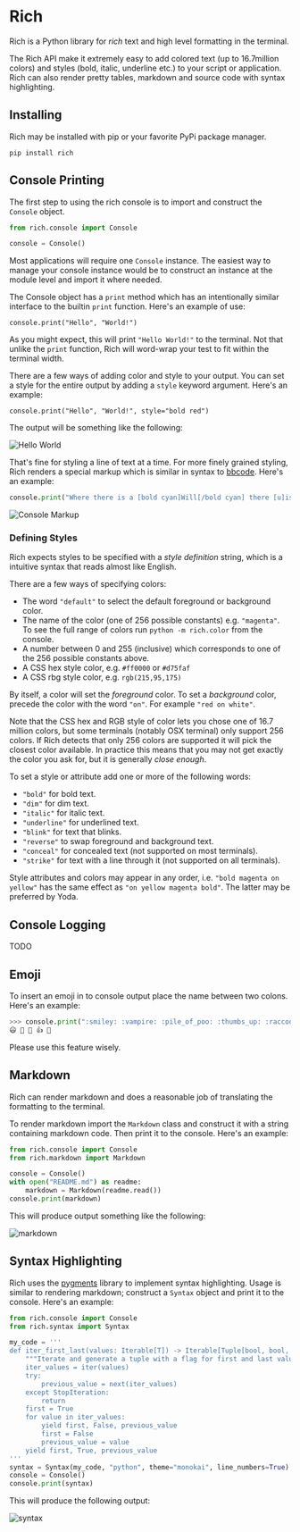 # Rich

Rich is a Python library for _rich_ text and high level formatting in the terminal.

The Rich API make it extremely easy to add colored text (up to 16.7million colors) and styles (bold, italic, underline etc.) to your script or application. Rich can also render pretty tables, markdown and source code with syntax highlighting.

## Installing

Rich may be installed with pip or your favorite PyPi package manager.

```
pip install rich
```

## Console Printing

The first step to using the rich console is to import and construct the `Console` object.

```python
from rich.console import Console

console = Console()
```

Most applications will require one `Console` instance. The easiest way to manage your console instance would be to construct an instance at the module level and import it where needed.

The Console object has a `print` method which has an intentionally similar interface to the builtin `print` function. Here's an example of use:

```
console.print("Hello", "World!")
```

As you might expect, this will print `"Hello World!"` to the terminal. Not that unlike the `print` function, Rich will word-wrap your test to fit within the terminal width.

There are a few ways of adding color and style to your output. You can set a style for the entire output by adding a `style` keyword argument. Here's an example:

```
console.print("Hello", "World!", style="bold red")
```

The output will be something like the following:

![Hello World](./imgs/hello_world.png)

That's fine for styling a line of text at a time. For more finely grained styling, Rich renders a special markup which is similar in syntax to [bbcode](https://en.wikipedia.org/wiki/BBCode). Here's an example:

```python
console.print("Where there is a [bold cyan]Will[/bold cyan] there [u]is[/u] a [i]way[/i].")
```

![Console Markup](./imgs/where_there_is_a_will.png)

### Defining Styles

Rich expects styles to be specified with a _style definition_ string, which is a intuitive syntax that reads almost like English.

There are a few ways of specifying colors:

- The word `"default"` to select the default foreground or background color.
- The name of the color (one of 256 possible constants) e.g. `"magenta"`. To see the full range of colors run `python -m rich.color` from the console.
- A number between 0 and 255 (inclusive) which corresponds to one of the 256 possible constants above.
- A CSS hex style color, e.g. `#ff0000` or `#d75faf`
- A CSS rbg style color, e.g. `rgb(215,95,175)`

By itself, a color will set the _foreground_ color. To set a _background_ color, precede the color with the word `"on"`. For example `"red on white"`.

Note that the CSS hex and RGB style of color lets you chose one of 16.7 million colors, but some terminals (notably OSX terminal) only support 256 colors. If Rich detects that only 256 colors are supported it will pick the closest color available. In practice this means that you may not get exactly the color you ask for, but it is generally _close enough_.

To set a style or attribute add one or more of the following words:

- `"bold"` for bold text.
- `"dim"` for dim text.
- `"italic"` for italic text.
- `"underline"` for underlined text.
- `"blink"` for text that blinks.
- `"reverse"` to swap foreground and background text.
- `"conceal"` for concealed text (not supported on most terminals).
- `"strike"` for text with a line through it (not supported on all terminals).

Style attributes and colors may appear in any order, i.e. `"bold magenta on yellow"` has the same effect as `"on yellow magenta bold"`. The latter may be preferred by Yoda.

## Console Logging

TODO

## Emoji

To insert an emoji in to console output place the name between two colons. Here's an example:

```python
>>> console.print(":smiley: :vampire: :pile_of_poo: :thumbs_up: :raccoon:")
😃 🧛 💩 👍 🦝
```

Please use this feature wisely.

## Markdown

Rich can render markdown and does a reasonable job of translating the formatting to the terminal.

To render markdown import the `Markdown` class and construct it with a string containing markdown code. Then print it to the console. Here's an example:

```python
from rich.console import Console
from rich.markdown import Markdown

console = Console()
with open("README.md") as readme:
    markdown = Markdown(readme.read())
console.print(markdown)
```

This will produce output something like the following:

![markdown](./imgs/markdown.png)

## Syntax Highlighting

Rich uses the [pygments](https://pygments.org/) library to implement syntax highlighting. Usage is similar to rendering markdown; construct a `Syntax` object and print it to the console. Here's an example:

```python
from rich.console import Console
from rich.syntax import Syntax

my_code = '''
def iter_first_last(values: Iterable[T]) -> Iterable[Tuple[bool, bool, T]]:
    """Iterate and generate a tuple with a flag for first and last value."""
    iter_values = iter(values)
    try:
        previous_value = next(iter_values)
    except StopIteration:
        return
    first = True
    for value in iter_values:
        yield first, False, previous_value
        first = False
        previous_value = value
    yield first, True, previous_value
'''
syntax = Syntax(my_code, "python", theme="monokai", line_numbers=True)
console = Console()
console.print(syntax)
```

This will produce the following output:

![syntax](./imgs/syntax.png)
